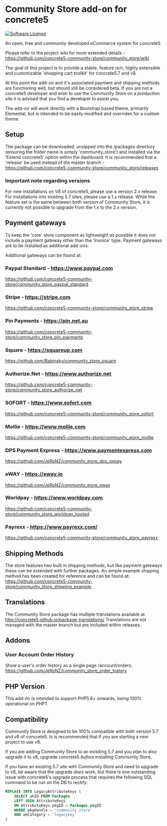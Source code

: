 # Community Store add-on for concrete5

[![Software License](https://img.shields.io/badge/license-MIT-brightgreen.svg?style=flat-square)](LICENSE)

An open, free and community developed eCommerce system for concrete5

Please refer to the project wiki for more extended details - https://github.com/concrete5-community-store/community_store/wiki

The goal of this project is to provide a stable, feature rich, highly extensible and customizable 'shopping cart toolkit' for concrete5.7 and v8.

At this point the add-on and it's associated payment and shipping methods are functioning well, but should still be considered beta.
If you are not a concrete5 developer and wish to use the Community Store on a production site it is advised that you find a developer to assist you.

The add-on will work directly with a Bootstrap based theme, primarily Elemental, but is intended to be easily modified and overriden for a custom theme.

## Setup
The package can be downloaded, unzipped into the /packages directory (ensuring the folder name is simply 'community_store') and installed via the 'Extend concrete5' option within the dashboard.  It is recommended that a 'release' be used instead of the master branch - https://github.com/concrete5-community-store/community_store/releases

### Important note regarding versions
For new installations on V8 of concrete5, please use a version 2.x release.
For installations into existing 5.7 sites, please use a 1.x release.
While the feature set is the same between both version of Community Store, it is currently not possible to upgrade from the 1.x to the 2.x version.

## Payment gateways
To keep the 'core' store component as lightweight as possible it does not include a payment gateway other than the 'Invoice' type.
Payment gateways are to be installed as additional add-ons.

Additional gateways can be found at:

### Paypal Standard - https://www.paypal.com
https://github.com/concrete5-community-store/community_store_paypal_standard

### Stripe - https://stripe.com
https://github.com/concrete5-community-store/community_store_stripe

### Pin Payments - https://pin.net.au
https://github.com/concrete5-community-store/community_store_pin_payments

### Square - https://squareup.com
https://github.com/Babinsky/community_store_square

### Authorize.Net - https://www.authorize.net
https://github.com/concrete5-community-store/community_store_authorize_net

### SOFORT - https://www.sofort.com
https://github.com/concrete5-community-store/community_store_sofort

### Mollie - https://www.mollie.com
https://github.com/concrete5-community-store/community_store_mollie

### DPS Payment Express - https://www.paymentexpress.com
https://github.com/JeRoNZ/community_store_dps_pxpay

### eWAY - https://eway.io
https://github.com/JeRoNZ/community_store_eway

### Worldpay - https://www.worldpay.com
https://github.com/concrete5-community-store/community_store_worldpay_hosted

### Payrexx - https://www.payrexx.com/
https://github.com/concrete5-community-store/community_store_payrexx

## Shipping Methods
The store features two built in shipping methods, but like payment gateways these can be extended with further packages. 
An simple example shipping method has been created for reference and can be found at:
https://github.com/concrete5-community-store/community_store_shipping_example

## Translations
The Community Store package has multiple translations available at http://concrete5.github.io/package-translations/
Translations are not managed with the master branch but are included within releases.

## Addons

### User Account Order History
Show a user's order history as a single page /account/orders:
https://github.com/JeRoNZ/community_store_order_history

## PHP Version
This add-on is intended to support PHP5.6+ onwards, being 100% operational on PHP7.

## Compatibility
Community Store is designed to be  100% compatible with both version 5.7 and v8 of concrete5. Is is recommended that if you are starting a new project to use v8. 

If you are adding Community Store to an exisiting 5.7 and you plan to also upgrade it to v8, upgrade concrete5 _before_ installing Community Store. 

If you have an existing 5.7 site with Community Store and need to upgrade to v8, be aware that the upgrade _does_ work, but there is  one outstanding issue with concrete5's upgrade process that requires the following SQL command to be run on the DB to rectify:
```sql
REPLACE INTO LegacyAttributeKeys (
	SELECT akID FROM Packages 
	LEFT JOIN AttributeKeys
	ON AttributeKeys.pkgID = Packages.pkgID
	WHERE pkgHandle = 'community_store'
	AND akCategory = 'legacykey'
)
```
